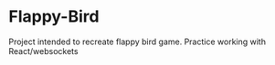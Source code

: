 # Flappy-Bird
Project intended to recreate flappy bird game. Practice working with React/websockets 
